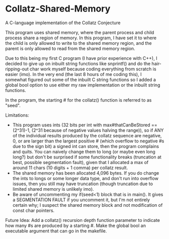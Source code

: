 # Collatz-Shared-Memory
A C-language implementation of the Collatz Conjecture

This program uses shared memory, where the parent process and child process share a region of memory.
In this program, I have set it to where the child is only allowed to write to the shared memory region, and the parent is only allowed to read from the shared memory region.

Due to this being my first C program (I have prior experience with C++), I decided to give up on inbuilt string functions like snprintf() and do the hair-ripping-out char work myself because coding everything from scratch is easier (imo). In the very end (the last 8 hours of me coding this), I somewhat figured out some of the inbuilt C string functions so I added a global bool option to use either my raw implementation or the inbuilt string functions.

In the program, the starting # for the collatz() function is referred to as "seed".

Limitations:
* This program uses ints (32 bits per int with max#thatCanBeStored == (2^31)-1, (2^31 because of negative values halving the range)), so if ANY of the individual results produced by the collatz sequence are negative, 0, or are larger than the largest positive # (which overflow to negative #s due to the sign bit) a signed int can store, then the program complains and quits. You can naively change them to long (or maybe even long long?) but don't be surprised if some functionality breaks (truncation at best, possible segmentation fault), given that I allocated a max of around 11 chars (10 digits + 1 comma) per collatz result.
* The shared memory has been allocated 4,096 bytes. If you do change the ints to longs or some longer data type, and don't run into overflow issues, then you still may have truncation (though truncation due to limited shared memory is unlikely imo).
* Be aware of uncommenting my if(seed<1) block that is in main(). It gives a SEGMENTATION FAULT if you uncomment it, but I'm not entirely certain why; I suspect the shared memory block and not modification of const char pointers.

Future Idea: Add a collatz() recursion depth function parameter to indicate how many #s are produced by a starting #. Make the global bool an executable argument that can go in the makefile.
